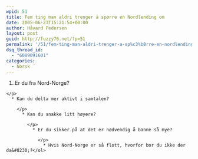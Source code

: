 ```yaml
---
wpid: 51
title: Fem ting man aldri trenger å spørre en Nordlending om
date: 2005-06-23T15:21:54+00:00
author: Håvard Pedersen
layout: post
guid: http://fuzzy76.net/?p=51
permalink: '/51/fem-ting-man-aldri-trenger-a-sp%c3%b8rre-en-nordlending-om/'
dsq_thread_id:
  - "6089091601"
categories:
  - Norsk
---
```

  1. Er du fra Nord-Norge?
  
    </p> 
      * Kan du delta mer aktivt i samtalen?
  
        </p> 
          * Kan du snakke litt høyere?
  
            </p> 
              * Er du sikker på at det er nødvendig å banne så mye?
  
                </p> 
                  * Hvis Nord-Norge er så flott, hvorfor bor du ikke der da&#8230;?</ol>
